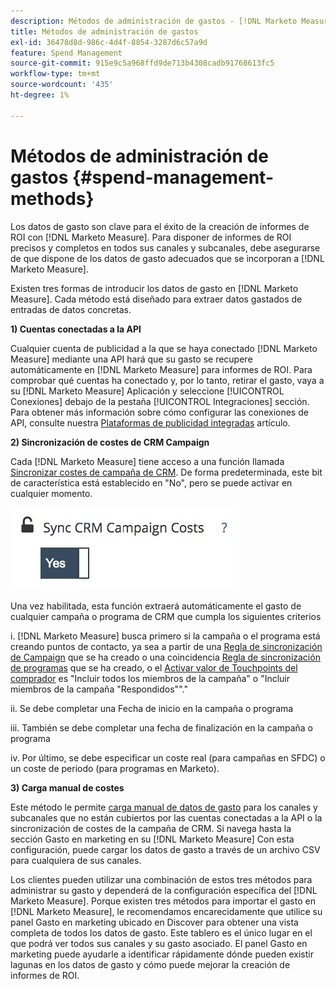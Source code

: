 ```yaml
---
description: Métodos de administración de gastos - [!DNL Marketo Measure]
title: Métodos de administración de gastos
exl-id: 36478d8d-986c-4d4f-8854-3287d6c57a9d
feature: Spend Management
source-git-commit: 915e9c5a968ffd9de713b4308cadb91768613fc5
workflow-type: tm+mt
source-wordcount: '435'
ht-degree: 1%

---
```


# Métodos de administración de gastos {#spend-management-methods}

Los datos de gasto son clave para el éxito de la creación de informes de ROI con [!DNL Marketo Measure]. Para disponer de informes de ROI precisos y completos en todos sus canales y subcanales, debe asegurarse de que dispone de los datos de gasto adecuados que se incorporan a [!DNL Marketo Measure].

Existen tres formas de introducir los datos de gasto en [!DNL Marketo Measure]. Cada método está diseñado para extraer datos gastados de entradas de datos concretas.

**1) Cuentas conectadas a la API**

Cualquier cuenta de publicidad a la que se haya conectado [!DNL Marketo Measure] mediante una API hará que su gasto se recupere automáticamente en [!DNL Marketo Measure] para informes de ROI. Para comprobar qué cuentas ha conectado y, por lo tanto, retirar el gasto, vaya a su [!DNL Marketo Measure] Aplicación y seleccione [!UICONTROL Conexiones] debajo de la pestaña [!UICONTROL Integraciones] sección. Para obtener más información sobre cómo configurar las conexiones de API, consulte nuestra [Plataformas de publicidad integradas](/help/api-connections/utilizing-marketo-measures-api-connections/integrated-ad-platforms.md#how-to-connect-ad-platforms) artículo.

**2) Sincronización de costes de CRM Campaign**

Cada [!DNL Marketo Measure] tiene acceso a una función llamada [Sincronizar costes de campaña de CRM](/help/marketing-spend/spend-management/crm-campaign-costs.md#availability). De forma predeterminada, este bit de característica está establecido en &quot;No&quot;, pero se puede activar en cualquier momento.

![](assets/spend-management-methods-1.png)

Una vez habilitada, esta función extraerá automáticamente el gasto de cualquier campaña o programa de CRM que cumpla los siguientes criterios

i. [!DNL Marketo Measure] busca primero si la campaña o el programa está creando puntos de contacto, ya sea a partir de una [Regla de sincronización de Campaign](/help/channel-tracking-and-setup/offline-channels/custom-campaign-sync.md) que se ha creado o una coincidencia [Regla de sincronización de programas](/help/marketo-measure-and-marketo/marketo-measure-integrations-with-marketo/marketo-engage-programs-integration.md) que se ha creado, o el [Activar valor de Touchpoints del comprador](/help/channel-tracking-and-setup/offline-channels/legacy-processes/syncing-offline-campaigns.md#how-to-create-a-campaign-and-sync-buyer-touchpoints) es &quot;Incluir todos los miembros de la campaña&quot; o &quot;Incluir miembros de la campaña &quot;Respondidos&quot;&quot;.&quot;

ii. Se debe completar una Fecha de inicio en la campaña o programa

iii. También se debe completar una fecha de finalización en la campaña o programa

iv. Por último, se debe especificar un coste real (para campañas en SFDC) o un coste de periodo (para programas en Marketo).

**3) Carga manual de costes**

Este método le permite [carga manual de datos de gasto](/help/marketing-spend/spend-management/marketing-channel-costs.md#uploading-marketing-costs) para los canales y subcanales que no están cubiertos por las cuentas conectadas a la API o la sincronización de costes de la campaña de CRM. Si navega hasta la sección Gasto en marketing en su [!DNL Marketo Measure] Con esta configuración, puede cargar los datos de gasto a través de un archivo CSV para cualquiera de sus canales.

Los clientes pueden utilizar una combinación de estos tres métodos para administrar su gasto y dependerá de la configuración específica del [!DNL Marketo Measure]. Porque existen tres métodos para importar el gasto en [!DNL Marketo Measure], le recomendamos encarecidamente que utilice su panel Gasto en marketing ubicado en Discover para obtener una vista completa de todos los datos de gasto. Este tablero es el único lugar en el que podrá ver todos sus canales y su gasto asociado. El panel Gasto en marketing puede ayudarle a identificar rápidamente dónde pueden existir lagunas en los datos de gasto y cómo puede mejorar la creación de informes de ROI.
